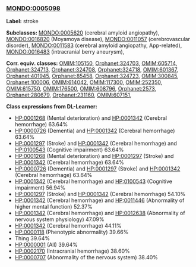 
### [MONDO:0005098](http://purl.obolibrary.org/obo/MONDO_0005098)
**Label:** stroke

**Subclasses:** [MONDO:0005620](http://purl.obolibrary.org/obo/MONDO_0005620) (cerebral amyloid angiopathy), [MONDO:0016820](http://purl.obolibrary.org/obo/MONDO_0016820) (Moyamoya disease), [MONDO:0011057](http://purl.obolibrary.org/obo/MONDO_0011057) (cerebrovascular disorder), [MONDO:0011583](http://purl.obolibrary.org/obo/MONDO_0011583) (cerebral amyloid angiopathy, App-related), [MONDO:0016483](http://purl.obolibrary.org/obo/MONDO_0016483) (intracranial berry aneurysm), 

**Corr. equiv. classes:** [OMIM:105150](http://purl.obolibrary.org/obo/OMIM_105150), [Orphanet:324703](http://www.orpha.net/ORDO/Orphanet_324703), [OMIM:605714](http://purl.obolibrary.org/obo/OMIM_605714), [Orphanet:324713](http://www.orpha.net/ORDO/Orphanet_324713), [Orphanet:324708](http://www.orpha.net/ORDO/Orphanet_324708), [Orphanet:324718](http://www.orpha.net/ORDO/Orphanet_324718), [OMIM:601367](http://purl.obolibrary.org/obo/OMIM_601367), [Orphanet:401945](http://www.orpha.net/ORDO/Orphanet_401945), [Orphanet:85458](http://www.orpha.net/ORDO/Orphanet_85458), [Orphanet:324723](http://www.orpha.net/ORDO/Orphanet_324723), [OMIM:300845](http://purl.obolibrary.org/obo/OMIM_300845), [Orphanet:100006](http://www.orpha.net/ORDO/Orphanet_100006), [OMIM:614042](http://purl.obolibrary.org/obo/OMIM_614042), [OMIM:117300](http://purl.obolibrary.org/obo/OMIM_117300), [OMIM:252350](http://purl.obolibrary.org/obo/OMIM_252350), [OMIM:615750](http://purl.obolibrary.org/obo/OMIM_615750), [OMIM:176500](http://purl.obolibrary.org/obo/OMIM_176500), [OMIM:608796](http://purl.obolibrary.org/obo/OMIM_608796), [Orphanet:2573](http://www.orpha.net/ORDO/Orphanet_2573), [Orphanet:280679](http://www.orpha.net/ORDO/Orphanet_280679), [Orphanet:231160](http://www.orpha.net/ORDO/Orphanet_231160), [OMIM:607151](http://purl.obolibrary.org/obo/OMIM_607151), 

**Class expressions from DL-Learner:**

- [HP:0001268](http://purl.obolibrary.org/obo/HP_0001268) (Mental deterioration) and [HP:0001342](http://purl.obolibrary.org/obo/HP_0001342) (Cerebral hemorrhage) 63.64%
- [HP:0000726](http://purl.obolibrary.org/obo/HP_0000726) (Dementia) and [HP:0001342](http://purl.obolibrary.org/obo/HP_0001342) (Cerebral hemorrhage) 63.64%
- [HP:0001297](http://purl.obolibrary.org/obo/HP_0001297) (Stroke) and [HP:0001342](http://purl.obolibrary.org/obo/HP_0001342) (Cerebral hemorrhage) and [HP:0100543](http://purl.obolibrary.org/obo/HP_0100543) (Cognitive impairment) 63.64%
- [HP:0001268](http://purl.obolibrary.org/obo/HP_0001268) (Mental deterioration) and [HP:0001297](http://purl.obolibrary.org/obo/HP_0001297) (Stroke) and [HP:0001342](http://purl.obolibrary.org/obo/HP_0001342) (Cerebral hemorrhage) 63.64%
- [HP:0000726](http://purl.obolibrary.org/obo/HP_0000726) (Dementia) and [HP:0001297](http://purl.obolibrary.org/obo/HP_0001297) (Stroke) and [HP:0001342](http://purl.obolibrary.org/obo/HP_0001342) (Cerebral hemorrhage) 63.64%
- [HP:0001342](http://purl.obolibrary.org/obo/HP_0001342) (Cerebral hemorrhage) and [HP:0100543](http://purl.obolibrary.org/obo/HP_0100543) (Cognitive impairment) 56.94%
- [HP:0001297](http://purl.obolibrary.org/obo/HP_0001297) (Stroke) and [HP:0001342](http://purl.obolibrary.org/obo/HP_0001342) (Cerebral hemorrhage) 54.10%
- [HP:0001342](http://purl.obolibrary.org/obo/HP_0001342) (Cerebral hemorrhage) and [HP:0011446](http://purl.obolibrary.org/obo/HP_0011446) (Abnormality of higher mental function) 52.37%
- [HP:0001342](http://purl.obolibrary.org/obo/HP_0001342) (Cerebral hemorrhage) and [HP:0012638](http://purl.obolibrary.org/obo/HP_0012638) (Abnormality of nervous system physiology) 47.09%
- [HP:0001342](http://purl.obolibrary.org/obo/HP_0001342) (Cerebral hemorrhage) 44.11%
- [HP:0000118](http://purl.obolibrary.org/obo/HP_0000118) (Phenotypic abnormality) 39.66%
- Thing 39.64%
- [HP:0000001](http://purl.obolibrary.org/obo/HP_0000001) (All) 39.64%
- [HP:0002170](http://purl.obolibrary.org/obo/HP_0002170) (Intracranial hemorrhage) 38.60%
- [HP:0000707](http://purl.obolibrary.org/obo/HP_0000707) (Abnormality of the nervous system) 38.40%


